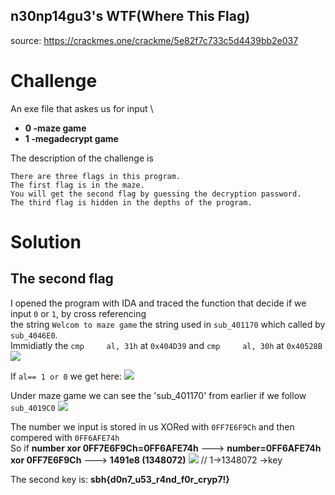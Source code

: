 ## n30np14gu3's WTF(Where This Flag)
source: https://crackmes.one/crackme/5e82f7c733c5d4439bb2e037

# Challenge

An exe file  that askes us for input \
* **0 -maze game**
* **1 -megadecrypt game**

The description of the challenge is
``` 
There are three flags in this program.
The first flag is in the maze.
You will get the second flag by guessing the decryption password.
The third flag is hidden in the depths of the program.
```

# Solution

## The second flag
I opened the program with IDA and traced the function that decide if we input `0` or `1`, by cross referencing\
the string `Welcom to maze game` the string used in `sub_401170` which called by `sub_4046E0`.\
Immidiatly the `cmp     al, 31h` at `0x404D39` and `cmp     al, 30h` at `0x40528B`
![](404D39.png)

If `al== 1 or 0` we get here:
![](404D4E.png)

Under maze game we can see the 'sub_401170' from earlier if we follow `sub_4019C0` 
![](401A51srnd.png)

The number we input is stored in us XORed with `0FF7E6F9Ch` and then compered with `0FF6AFE74h`\
So if __number xor 0FF7E6F9Ch=0FF6AFE74h__ ---> __number=0FF6AFE74h xor 0FF7E6F9Ch__ ---> __1491e8 (1348072)__
![](solution.png) // 1->1348072 ->key

The second key is: __sbh{d0n7_u53_r4nd_f0r_cryp7!}__




